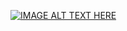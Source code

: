 [![IMAGE ALT TEXT HERE](http://img.youtube.com/vi/YOUTUBE_VIDEO_ID_HERE/0.jpg)](https://youtu.be/7ldavNKB3YA?list=PL3YB7_Xq8qPgcB6Viq1ittfvT3XLFUnWo)
